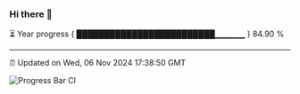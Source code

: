 ### Hi there 👋

⏳ Year progress { █████████████████████████▁▁▁▁▁ } 84.90 %

---

⏰ Updated on Wed, 06 Nov 2024 17:38:50 GMT

![Progress Bar CI](https://github.com/IshwaranRudhara/GIT-ACTION/workflows/Progress%20Bar%20CI/badge.svg)
